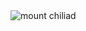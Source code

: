 <img src="https://prod-cdnugc-rockstargames.akamaized.net/ugc/gta5photo/QUxgDPo5vEqWcpyLAjdbEA/0_0.jpg"  max-width="960px" max-height="500px" title="Mount Chiliad GTA V" alt="mount chiliad">
